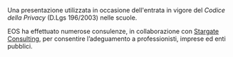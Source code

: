 Una presentazione utilizzata in occasione dell'entrata in vigore del *Codice della Privacy* (D.Lgs 196/2003) nelle scuole.

EOS ha effettuato numerose consulenze, in collaborazione con [Stargate Consulting](https://stargateconsulting.it/), per consentire l’adeguamento a professionisti, imprese ed enti pubblici.
